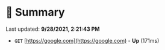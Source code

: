 # 📖 Summary
Last updated: **9/28/2021, 2:21:43 PM**

- `GET` [https://google.com](https://google.com) - **Up** (171ms)
